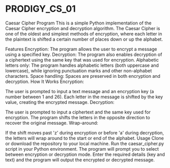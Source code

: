 # PRODIGY_CS_01

Caesar Cipher Program
This is a simple Python implementation of the Caesar Cipher encryption and decryption algorithm. The Caesar Cipher is one of the oldest and simplest methods of encryption, where each letter in the plaintext is shifted a certain number of places down or up the alphabet.

Features
Encryption: The program allows the user to encrypt a message using a specified key.
Decryption: The program also enables decryption of a ciphertext using the same key that was used for encryption.
Alphabetic letters only: The program handles alphabetic letters (both uppercase and lowercase), while ignoring punctuation marks and other non-alphabet characters.
Space handling: Spaces are preserved in both encryption and decryption.
How It Works
Encryption:

The user is prompted to input a text message and an encryption key (a number between 1 and 26).
Each letter in the message is shifted by the key value, creating the encrypted message.
Decryption:

The user is prompted to input a ciphertext and the same key used for encryption.
The program shifts the letters in the opposite direction to recover the original message.
Wrap-around:

If the shift moves past 'z' during encryption or before 'a' during decryption, the letters will wrap around to the start or end of the alphabet.
Usage
Clone or download the repository to your local machine.
Run the caesar_cipher.py script in your Python environment.
The program will prompt you to select between encryption or decryption mode.
Enter the required details (key and text) and the program will output the encrypted or decrypted message.
